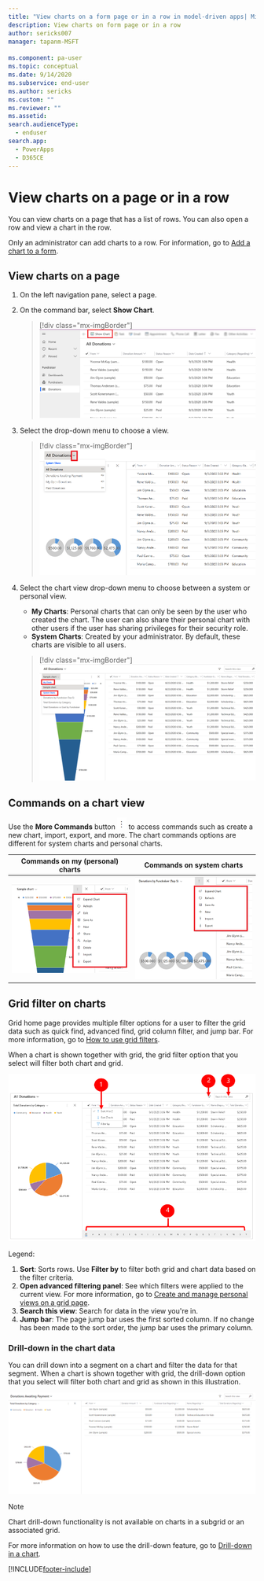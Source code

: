 ```yaml
---
title: "View charts on a form page or in a row in model-driven apps| MicrosoftDocs"
description: View charts on form page or in a row
author: sericks007
manager: tapanm-MSFT

ms.component: pa-user
ms.topic: conceptual
ms.date: 9/14/2020
ms.subservice: end-user
ms.author: sericks
ms.custom: ""
ms.reviewer: ""
ms.assetid: 
search.audienceType: 
  - enduser
search.app: 
  - PowerApps
  - D365CE
---
```

# View charts on a page or in a row 

You can view charts on a page that has a list of rows. You can also open a row and view a chart in the row. 

Only an administrator can add charts to a row. For information, go to [Add a chart to a form](../maker/model-driven-apps/add-chart-to-form.md).

## View charts on a page

1. On the left navigation pane, select a page.
2. On the command bar, select **Show Chart**.

   > [!div class="mx-imgBorder"]
   > ![Charts on a page.](media/show_chart.png "Show charts on a page") 

3. Select the drop-down menu to choose a view. 

   > [!div class="mx-imgBorder"]
   > ![Choose a view.](media/choose_view.png "Choose a view") 

4. Select the chart view drop-down menu to choose between a system or personal view. 

      - **My Charts**: Personal charts that can only be seen by the user who created the chart. The user can also share their personal chart with other users if the user has sharing privileges for their security role.
      - **System Charts**: Created by your administrator. By default, these charts are visible to all users. 

      > [!div class="mx-imgBorder"]
      > ![Choose between a system or personal chart view.](media/system_and_my_charts.png "Choose between a system or personal chart view") 

## Commands on a chart view

Use the **More Commands** button ![More commands button.](media/more_command_button_charts.png "More commands button")   to access commands such as create a new chart, import, export, and more. The chart commands options are different for system charts and personal charts.


| Commands on my (personal) charts  | Commands on system charts |
|---------|---------|
| ![Commands for a personal chart.](media/my_chart_commands.png "Commands for a personal chart")     |     ![Commands for a system chart.](media/system_chart_commands.png "Commands for a system chart")   |


## Grid filter on charts

Grid home page provides multiple filter options for a user to filter the grid data such as quick find, advanced find, grid column filter, and jump bar. For more information, go to [How to use grid filters](./grid-filters.md).

When a chart is shown together with grid, the grid filter option that you select will filter both chart and grid. 

![Grid filter for charts.](media/chart_grid_filters.png "Grid filters for charts")

Legend:

1. **Sort**: Sorts rows. Use **Filter by** to filter both grid and chart data based on the filter criteria.
2. **Open advanced filtering panel**: See which filters were applied to the current view. For more information, go to [Create and manage personal views on a grid page](./grid-filters-advanced.md).
3. **Search this view**: Search for data in the view you're in.
4. **Jump bar**: The page jump bar uses the first sorted column. If no change has been made to the sort order, the jump bar uses the primary column.

### Drill-down in the chart data

You can drill down into a segment on a chart and filter the data for that segment. When a chart is shown together with grid, the drill-down option that you select will filter both chart and grid as shown in this illustration. 

![Drill down into a chart.](media/drill-down.gif "This illustration shows how the chart drill-down feature works")

> [!NOTE]
> Chart drill-down functionality is not available on charts in a subgrid or an associated grid.

For more information on how to use the drill-down feature, go to [Drill-down in a chart](./track-your-progress-with-dashboard-and-charts.md#drill-down-in-a-chart).




[!INCLUDE[footer-include](../includes/footer-banner.md)]
